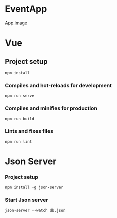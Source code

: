# EventApp

[App image](https://github.com/JosefineFM/FrontEnd/blob/master/EventApp/localhost_8080_.png)

# Vue

## Project setup

```
npm install
```

### Compiles and hot-reloads for development

```
npm run serve
```

### Compiles and minifies for production

```
npm run build
```

### Lints and fixes files

```
npm run lint
```

# Json Server

### Project setup

```
npm install -g json-server
```

### Start Json server

```
json-server --watch db.json

```

